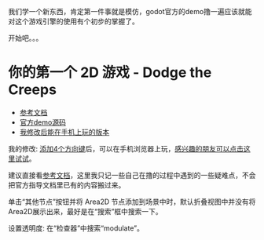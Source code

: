 我们学一个新东西，肯定第一件事就是模仿，godot官方的demo撸一遍应该就能对这个游戏引擎的使用有个初步的掌握了。

开始吧。。。

# 你的第一个 2D 游戏 - Dodge the Creeps

- [参考文档](https://docs.godotengine.org/zh-cn/4.x/getting_started/first_2d_game/index.html)
- [官方demo源码](https://github.com/godotengine/godot-demo-projects/tree/master/2d/dodge_the_creeps)
- [我修改后能在手机上玩的版本](https://chenxiaosong.com/godot/2d-demo/2d-demo.html)

我的修改: [添加4个方向键](https://gitee.com/chenxiaosonggitee/blog/blob/master/course/godot/src/0001-2d-dodge_the_creeps-add-dir-buttons.patch)后，可以在手机浏览器上玩，[感兴趣的朋友可以点击这里试试](https://chenxiaosong.com/godot/2d-demo/2d-demo.html)。

建议直接看[参考文档](https://docs.godotengine.org/zh-cn/4.x/getting_started/first_2d_game/index.html)，这里我只记一些自己在撸的过程中遇到的一些疑难点，不会把官方指导文档里已有的内容搬过来。

单击“其他节点”按钮并将 Area2D 节点添加到场景中时，默认折叠视图中并没有将Area2D展示出来，最好是在“搜索”框中搜索一下。

设置透明度: 在“检查器”中搜索“modulate”。

